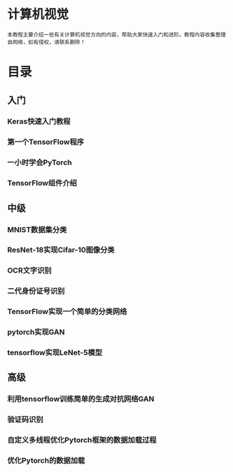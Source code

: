 # 计算机视觉
    本教程主要介绍一些有关计算机视觉方向的内容，帮助大家快速入门和进阶。教程内容收集整理自网络，如有侵权，请联系删除！
# 目录
## 入门
### Keras快速入门教程
### 第一个TensorFlow程序
### 一小时学会PyTorch
### TensorFlow组件介绍
## 中级
### MNIST数据集分类
### ResNet-18实现Cifar-10图像分类
### OCR文字识别
### 二代身份证号识别
### TensorFlow实现一个简单的分类网络
### pytorch实现GAN
### tensorflow实现LeNet-5模型
## 高级
### 利用tensorflow训练简单的生成对抗网络GAN
### 验证码识别
### 自定义多线程优化Pytorch框架的数据加载过程
### 优化Pytorch的数据加载
